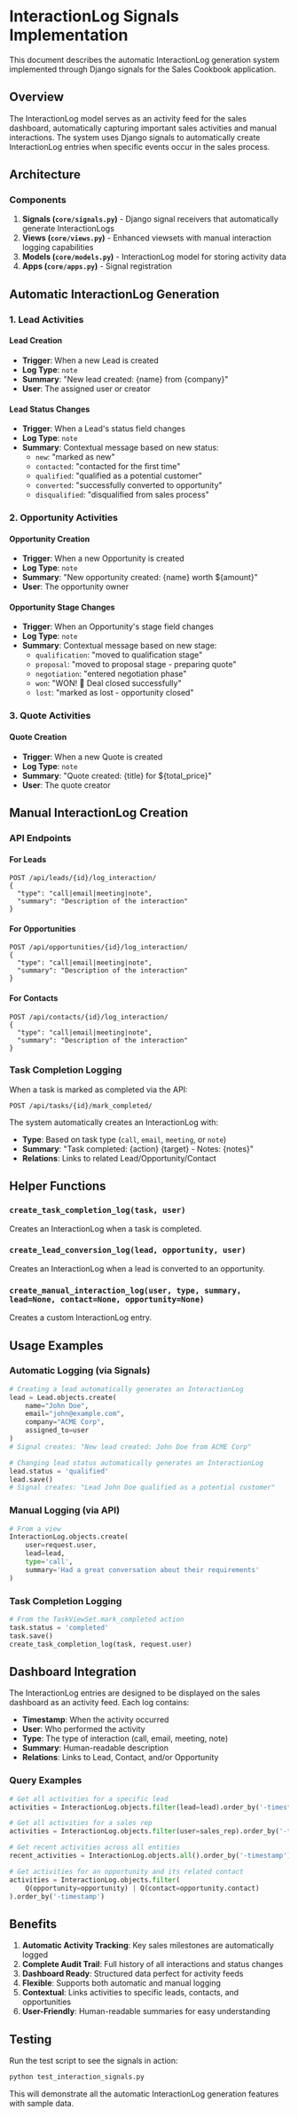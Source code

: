 # InteractionLog Signals Implementation

This document describes the automatic InteractionLog generation system implemented through Django signals for the Sales Cookbook application.

## Overview

The InteractionLog model serves as an activity feed for the sales dashboard, automatically capturing important sales activities and manual interactions. The system uses Django signals to automatically create InteractionLog entries when specific events occur in the sales process.

## Architecture

### Components

1. **Signals (`core/signals.py`)** - Django signal receivers that automatically generate InteractionLogs
2. **Views (`core/views.py`)** - Enhanced viewsets with manual interaction logging capabilities
3. **Models (`core/models.py`)** - InteractionLog model for storing activity data
4. **Apps (`core/apps.py`)** - Signal registration

## Automatic InteractionLog Generation

### 1. Lead Activities

#### Lead Creation

- **Trigger**: When a new Lead is created
- **Log Type**: `note`
- **Summary**: "New lead created: {name} from {company}"
- **User**: The assigned user or creator

#### Lead Status Changes

- **Trigger**: When a Lead's status field changes
- **Log Type**: `note`
- **Summary**: Contextual message based on new status:
  - `new`: "marked as new"
  - `contacted`: "contacted for the first time"
  - `qualified`: "qualified as a potential customer"
  - `converted`: "successfully converted to opportunity"
  - `disqualified`: "disqualified from sales process"

### 2. Opportunity Activities

#### Opportunity Creation

- **Trigger**: When a new Opportunity is created
- **Log Type**: `note`
- **Summary**: "New opportunity created: {name} worth ${amount}"
- **User**: The opportunity owner

#### Opportunity Stage Changes

- **Trigger**: When an Opportunity's stage field changes
- **Log Type**: `note`
- **Summary**: Contextual message based on new stage:
  - `qualification`: "moved to qualification stage"
  - `proposal`: "moved to proposal stage - preparing quote"
  - `negotiation`: "entered negotiation phase"
  - `won`: "WON! 🎉 Deal closed successfully"
  - `lost`: "marked as lost - opportunity closed"

### 3. Quote Activities

#### Quote Creation

- **Trigger**: When a new Quote is created
- **Log Type**: `note`
- **Summary**: "Quote created: {title} for ${total_price}"
- **User**: The quote creator

## Manual InteractionLog Creation

### API Endpoints

#### For Leads

```
POST /api/leads/{id}/log_interaction/
{
  "type": "call|email|meeting|note",
  "summary": "Description of the interaction"
}
```

#### For Opportunities

```
POST /api/opportunities/{id}/log_interaction/
{
  "type": "call|email|meeting|note",
  "summary": "Description of the interaction"
}
```

#### For Contacts

```
POST /api/contacts/{id}/log_interaction/
{
  "type": "call|email|meeting|note",
  "summary": "Description of the interaction"
}
```

### Task Completion Logging

When a task is marked as completed via the API:

```
POST /api/tasks/{id}/mark_completed/
```

The system automatically creates an InteractionLog with:

- **Type**: Based on task type (`call`, `email`, `meeting`, or `note`)
- **Summary**: "Task completed: {action} {target} - Notes: {notes}"
- **Relations**: Links to related Lead/Opportunity/Contact

## Helper Functions

### `create_task_completion_log(task, user)`

Creates an InteractionLog when a task is completed.

### `create_lead_conversion_log(lead, opportunity, user)`

Creates an InteractionLog when a lead is converted to an opportunity.

### `create_manual_interaction_log(user, type, summary, lead=None, contact=None, opportunity=None)`

Creates a custom InteractionLog entry.

## Usage Examples

### Automatic Logging (via Signals)

```python
# Creating a lead automatically generates an InteractionLog
lead = Lead.objects.create(
    name="John Doe",
    email="john@example.com",
    company="ACME Corp",
    assigned_to=user
)
# Signal creates: "New lead created: John Doe from ACME Corp"

# Changing lead status automatically generates an InteractionLog
lead.status = 'qualified'
lead.save()
# Signal creates: "Lead John Doe qualified as a potential customer"
```

### Manual Logging (via API)

```python
# From a view
InteractionLog.objects.create(
    user=request.user,
    lead=lead,
    type='call',
    summary='Had a great conversation about their requirements'
)
```

### Task Completion Logging

```python
# From the TaskViewSet.mark_completed action
task.status = 'completed'
task.save()
create_task_completion_log(task, request.user)
```

## Dashboard Integration

The InteractionLog entries are designed to be displayed on the sales dashboard as an activity feed. Each log contains:

- **Timestamp**: When the activity occurred
- **User**: Who performed the activity
- **Type**: The type of interaction (call, email, meeting, note)
- **Summary**: Human-readable description
- **Relations**: Links to Lead, Contact, and/or Opportunity

### Query Examples

```python
# Get all activities for a specific lead
activities = InteractionLog.objects.filter(lead=lead).order_by('-timestamp')

# Get all activities for a sales rep
activities = InteractionLog.objects.filter(user=sales_rep).order_by('-timestamp')

# Get recent activities across all entities
recent_activities = InteractionLog.objects.all().order_by('-timestamp')[:20]

# Get activities for an opportunity and its related contact
activities = InteractionLog.objects.filter(
    Q(opportunity=opportunity) | Q(contact=opportunity.contact)
).order_by('-timestamp')
```

## Benefits

1. **Automatic Activity Tracking**: Key sales milestones are automatically logged
2. **Complete Audit Trail**: Full history of all interactions and status changes
3. **Dashboard Ready**: Structured data perfect for activity feeds
4. **Flexible**: Supports both automatic and manual logging
5. **Contextual**: Links activities to specific leads, contacts, and opportunities
6. **User-Friendly**: Human-readable summaries for easy understanding

## Testing

Run the test script to see the signals in action:

```bash
python test_interaction_signals.py
```

This will demonstrate all the automatic InteractionLog generation features with sample data.
